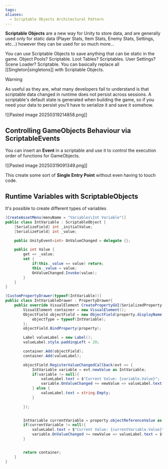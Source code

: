 ```yaml
---
tags: 
aliases:
  - Scriptable Objects Architectural Pattern
---
```

**Scriptable Objects** are a new way for Unity to store data, and are generally used only for static data (Player Stats, Item Stats, Enemy Stats, Settings, etc...) however they can be used for so much more... 

You can use Scriptable Objects to save anything that can be static in the game. Object Pools? Scriptable. Loot Tables? Scriptables. User Settings? Scene Loader? Scriptable.
You can basically replace all [[Singleton|singletons]] with Scriptable Objects.


> [!warning] 
> As useful as they are, what many developers fail to understand is that scriptable data changed in runtime does not persist across sessions. A scriptable's default state is generated when building the game, so if you need your data to persist you'll have to serialize it and save it somehow.


![[Pasted image 20250319214858.png]]

## Controlling GameObjects Behaviour via ScriptableEvents
You can insert an **Event** in a scriptable and use it to control the execution order of functions for GameObjects.

![[Pasted image 20250319091349.png]]

This create some sort of **Single Entry Point** without even having to touch code.

## Runtime Variables with ScriptableObjects
It's possible to create different types of variables 
```csharp
[CreateAssetMenu(menuName = "Variables\Int Variable")]
public class IntVariable : ScriptableObject {
	[SerializeField] int _initialValue;
	[SerializeField] int _value;

	public UnityEvent<int> OnValueChanged = delegate {};

	public int Value {
		get => _value;
		set {
			if(this._value == value) return;
			this._value = value;
			OnValueChanged.Invoke(value);
		}
	}
}
```

```csharp
[CustomPropertyDrawer(typeof(IntVariable))]
public class IntVariableDrawer : PropertyDrawer{
	public override VisualElement CreatePropertyGUI(SerializedProperty property){
		VisualElement container = new VisualElement();
		ObjectField objectField = new ObjectField(property.displayName){
			objectType = typeof(IntVariable);
		};
		objectField.BindProperty(property);

		Label valueLabel = new Label();
		valueLabel.style.paddingLeft = 20;

		container.Add(objectField);
		container.Add(valueLabel);

		objectField.RegisterValueChangedCallback(evt => {
			IntVariable variable = evt.newValue as IntVariable;
			if(variable != null){
				valueLabel.text = $"Current Value: {variable.Value}";
				variable.OnValueChanged += newValue => valueLabel.text = $"Current Value: {newValue}";
			} else {
				valueLabel.text = string.Empty;
			}
		
		});


		IntVariable currentVariable = property.objectReferenceValue as IntVariable;
		if(currentVariable != null){
			valueLabel.text = $"Current Value: {currentVariable.Value}";
			variable.OnValueChanged += newValue => valueLabel.text = $"Current Value: {newValue}";
		}


		return container;
	}
}
```

[^1]: [Unity Architecture: Scriptable Objects Pattern](https://medium.com/@simon.nordon/unity-architecture-scriptable-object-pattern-0a6c25b2d741)